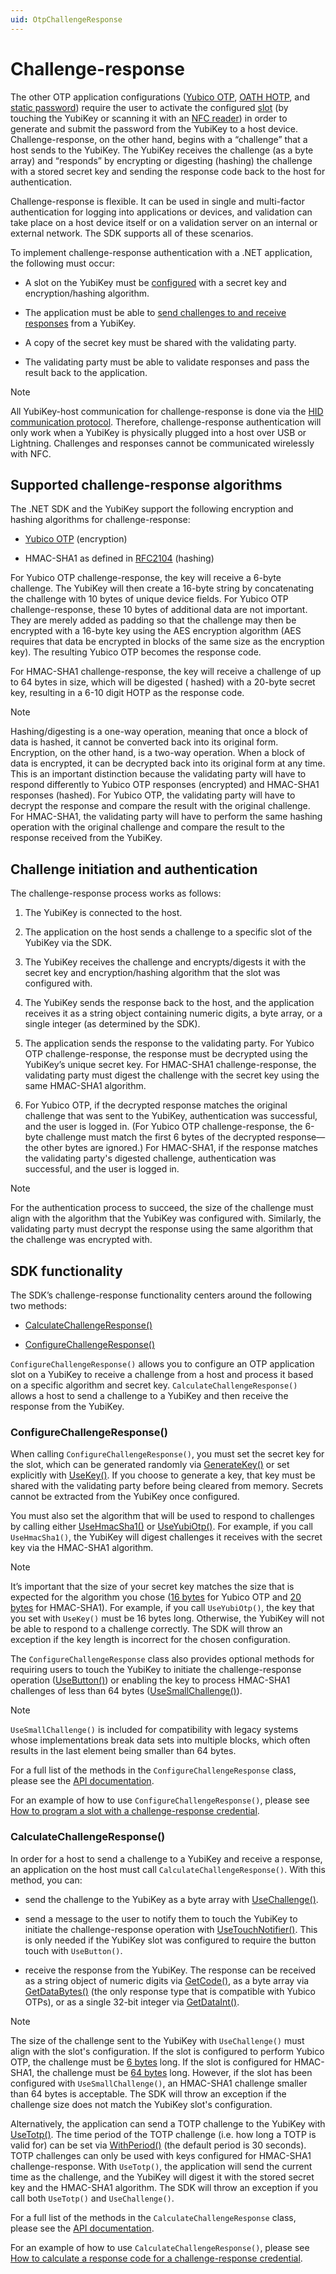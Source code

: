 ```yaml
---
uid: OtpChallengeResponse
---
```


<!-- Copyright 2021 Yubico AB

Licensed under the Apache License, Version 2.0 (the "License");
you may not use this file except in compliance with the License.
You may obtain a copy of the License at

    http://www.apache.org/licenses/LICENSE-2.0

Unless required by applicable law or agreed to in writing, software
distributed under the License is distributed on an "AS IS" BASIS,
WITHOUT WARRANTIES OR CONDITIONS OF ANY KIND, either express or implied.
See the License for the specific language governing permissions and
limitations under the License. -->

# Challenge-response

The other OTP application configurations ([Yubico OTP](xref:OtpYubicoOtp), [OATH HOTP](xref:OtpHotp),
and [static password](xref:OtpStaticPassword)) require the user to activate the configured [slot](xref:OtpSlots) (by
touching the YubiKey or scanning it with an [NFC reader](xref:OtpNdef)) in order to generate and submit the password
from the YubiKey to a host device. Challenge-response, on the other hand, begins with a “challenge” that a host sends to
the YubiKey. The YubiKey receives the challenge (as a byte array) and “responds” by encrypting or digesting (hashing)
the challenge with a stored secret key and sending the response code back to the host for authentication.

Challenge-response is flexible. It can be used in single and multi-factor authentication for logging into applications
or devices, and validation can take place on a host device itself or on a validation server on an internal or external
network. The SDK supports all of these scenarios.

To implement challenge-response authentication with a .NET application, the following must occur:

* A slot on the YubiKey must be [configured](#sdk-functionality) with a secret key and encryption/hashing algorithm.

* The application must be able to [send challenges to and receive responses](#sdk-functionality) from a YubiKey.

* A copy of the secret key must be shared with the validating party.

* The validating party must be able to validate responses and pass the result back to the application.

> [!NOTE]  
> All YubiKey-host communication for challenge-response is done via the [HID communication protocol](xref:OtpHID).
> Therefore, challenge-response authentication will only work when a YubiKey is physically plugged into a host over USB or
> Lightning. Challenges and responses cannot be communicated wirelessly with NFC.

## Supported challenge-response algorithms

The .NET SDK and the YubiKey support the following encryption and hashing algorithms for challenge-response:

* [Yubico OTP](xref:OtpYubicoOtp) (encryption)

* HMAC-SHA1 as defined in [RFC2104](https://datatracker.ietf.org/doc/html/rfc2104) (hashing)

For Yubico OTP challenge-response, the key will receive a 6-byte challenge. The YubiKey will then create a 16-byte
string by concatenating the challenge with 10 bytes of unique device fields. For Yubico OTP challenge-response, these 10
bytes of additional data are not important. They are merely added as padding so that the challenge may then be encrypted
with a 16-byte key using the AES encryption algorithm (AES requires that data be encrypted in blocks of the same size as
the encryption key). The resulting Yubico OTP becomes the response code.

For HMAC-SHA1 challenge-response, the key will receive a challenge of up to 64 bytes in size, which will be digested (
hashed) with a 20-byte secret key, resulting in a 6-10 digit HOTP as the response code.

> [!NOTE]  
> Hashing/digesting is a one-way operation, meaning that once a block of data is hashed, it cannot be converted back
> into its original form. Encryption, on the other hand, is a two-way operation. When a block of data is encrypted, it can
> be decrypted back into its original form at any time. This is an important distinction because the validating party will
> have to respond differently to Yubico OTP responses (encrypted) and HMAC-SHA1 responses (hashed). For Yubico OTP, the
> validating party will have to decrypt the response and compare the result with the original challenge. For HMAC-SHA1,
> the validating party will have to perform the same hashing operation with the original challenge and compare the result
> to the response received from the YubiKey.

## Challenge initiation and authentication

The challenge-response process works as follows:

1. The YubiKey is connected to the host.

1. The application on the host sends a challenge to a specific slot of the YubiKey via the SDK.

1. The YubiKey receives the challenge and encrypts/digests it with the secret key and encryption/hashing algorithm that
   the slot was configured with.

1. The YubiKey sends the response back to the host, and the application receives it as a string object containing
   numeric digits, a byte array, or a single integer (as determined by the SDK).

1. The application sends the response to the validating party. For Yubico OTP challenge-response, the response must be
   decrypted using the YubiKey’s unique secret key. For HMAC-SHA1 challenge-response, the validating party must digest
   the challenge with the secret key using the same HMAC-SHA1 algorithm.

1. For Yubico OTP, if the decrypted response matches the original challenge that was sent to the YubiKey, authentication
   was successful, and the user is logged in. (For Yubico OTP challenge-response, the 6-byte challenge must match the
   first 6 bytes of the decrypted response—the other bytes are ignored.) For HMAC-SHA1, if the response matches the
   validating party's digested challenge, authentication was successful, and the user is logged in.

> [!NOTE]  
> For the authentication process to succeed, the size of the challenge must align with the algorithm that the YubiKey
> was configured with. Similarly, the validating party must decrypt the response using the same algorithm that the
> challenge was encrypted with.

## SDK functionality

The SDK’s challenge-response functionality centers around the following two methods:

* [CalculateChallengeResponse()](xref:Yubico.YubiKey.Otp.OtpSession.CalculateChallengeResponse%28Yubico.YubiKey.Otp.Slot%29)

* [ConfigureChallengeResponse()](xref:Yubico.YubiKey.Otp.OtpSession.ConfigureChallengeResponse%28Yubico.YubiKey.Otp.Slot%29)

``ConfigureChallengeResponse()`` allows you to configure an OTP application slot on a YubiKey to receive a challenge
from a host and process it based on a specific algorithm and secret key. ``CalculateChallengeResponse()`` allows a host
to send a challenge to a YubiKey and then receive the response from the YubiKey.

### ConfigureChallengeResponse()

When calling ``ConfigureChallengeResponse()``, you must set the secret key for the slot, which can be generated randomly
via [GenerateKey()](xref:Yubico.YubiKey.Otp.Operations.ConfigureChallengeResponse.GenerateKey%28System.Memory%7BSystem.Byte%7D%29)
or set explicitly
with [UseKey()](xref:Yubico.YubiKey.Otp.Operations.ConfigureChallengeResponse.UseKey%28System.ReadOnlyMemory%7BSystem.Byte%7D%29).
If you choose to generate a key, that key must be shared with the validating party before being cleared from memory.
Secrets cannot be extracted from the YubiKey once configured.

You must also set the algorithm that will be used to respond to challenges by calling
either [UseHmacSha1()](xref:Yubico.YubiKey.Otp.Operations.ConfigureChallengeResponse.UseHmacSha1)
or [UseYubiOtp()](xref:Yubico.YubiKey.Otp.Operations.ConfigureChallengeResponse.UseYubiOtp). For example, if you
call ``UseHmacSha1()``, the YubiKey will digest challenges it receives with the secret key via the HMAC-SHA1 algorithm.

> [!NOTE]  
> It’s important that the size of your secret key matches the size that is expected for the algorithm you
> chose ([16 bytes](xref:Yubico.YubiKey.Otp.Operations.ConfigureChallengeResponse.YubiOtpKeySize) for Yubico OTP
> and [20 bytes](xref:Yubico.YubiKey.Otp.Operations.ConfigureChallengeResponse.HmacSha1KeySize) for HMAC-SHA1). For
> example, if you call ``UseYubiOtp()``, the key that you set with ``UseKey()`` must be 16 bytes long. Otherwise, the
> YubiKey will not be able to respond to a challenge correctly. The SDK will throw an exception if the key length is
> incorrect for the chosen configuration.

The ``ConfigureChallengeResponse`` class also provides optional methods for requiring users to touch the YubiKey to
initiate the challenge-response
operation ([UseButton()](xref:Yubico.YubiKey.Otp.Operations.ConfigureChallengeResponse.UseButton%28System.Boolean%29))
or enabling the key to process HMAC-SHA1 challenges of less than 64
bytes ([UseSmallChallenge()](xref:Yubico.YubiKey.Otp.Operations.ConfigureChallengeResponse.UseSmallChallenge%28System.Boolean%29)).

> [!NOTE]  
> ``UseSmallChallenge()`` is included for compatibility with legacy systems whose implementations break data sets into
> multiple blocks, which often results in the last element being smaller than 64 bytes.

For a full list of the methods in the ``ConfigureChallengeResponse`` class, please see
the [API documentation](xref:Yubico.YubiKey.Otp.Operations.ConfigureChallengeResponse).

For an example of how to use ``ConfigureChallengeResponse()``, please
see [How to program a slot with a challenge-response credential](xref:OtpProgramChallengeResponse).

### CalculateChallengeResponse()

In order for a host to send a challenge to a YubiKey and receive a response, an application on the host must
call ``CalculateChallengeResponse()``. With this method, you can:

* send the challenge to the YubiKey as a byte array
  with [UseChallenge()](xref:Yubico.YubiKey.Otp.Operations.CalculateChallengeResponse.UseChallenge%28System.Byte%5B%5D%29).

* send a message to the user to notify them to touch the YubiKey to initiate the challenge-response operation
  with [UseTouchNotifier()](xref:Yubico.YubiKey.Otp.Operations.CalculateChallengeResponse.UseTouchNotifier%28System.Action%29).
  This is only needed if the YubiKey slot was configured to require the button touch with ``UseButton()``.

* receive the response from the YubiKey. The response can be received as a string object of numeric digits
  via [GetCode()](xref:Yubico.YubiKey.Otp.Operations.CalculateChallengeResponse.GetCode%28System.Int32%29), as a byte
  array via [GetDataBytes()](xref:Yubico.YubiKey.Otp.Operations.CalculateChallengeResponse.GetDataBytes) (the only
  response type that is compatible with Yubico OTPs), or as a single 32-bit integer
  via [GetDataInt()](xref:Yubico.YubiKey.Otp.Operations.CalculateChallengeResponse.GetDataInt).

> [!NOTE]  
> The size of the challenge sent to the YubiKey with ``UseChallenge()`` must align with the slot's configuration. If the
> slot is configured to perform Yubico OTP, the challenge must
> be [6 bytes](xref:Yubico.YubiKey.Otp.Operations.CalculateChallengeResponse.YubicoOtpChallengeSize) long. If the slot is
> configured for HMAC-SHA1, the challenge must
> be [64 bytes](xref:Yubico.YubiKey.Otp.Operations.CalculateChallengeResponse.MaxHmacChallengeSize) long. However, if the
> slot has been configured with ``UseSmallChallenge()``, an HMAC-SHA1 challenge smaller than 64 bytes is acceptable. The
> SDK will throw an exception if the challenge size does not match the YubiKey slot's configuration.

Alternatively, the application can send a TOTP challenge to the YubiKey
with [UseTotp()](xref:Yubico.YubiKey.Otp.Operations.CalculateChallengeResponse.UseTotp). The time period of the TOTP
challenge (i.e. how long a TOTP is valid for) can be set
via [WithPeriod()](xref:Yubico.YubiKey.Otp.Operations.CalculateChallengeResponse.WithPeriod%28System.Int32%29) (the
default period is 30 seconds). TOTP challenges can only be used with keys configured for HMAC-SHA1 challenge-response.
With ``UseTotp()``, the application will send the current time as the challenge, and the YubiKey will digest it with the
stored secret key and the HMAC-SHA1 algorithm. The SDK will throw an exception if you call both ``UseTotp()``
and ``UseChallenge()``.

For a full list of the methods in the ``CalculateChallengeResponse`` class, please see
the [API documentation](xref:Yubico.YubiKey.Otp.Operations.CalculateChallengeResponse).

For an example of how to use ``CalculateChallengeResponse()``, please
see [How to calculate a response code for a challenge-response credential](xref:OtpCalcChallengeResponseCode).
